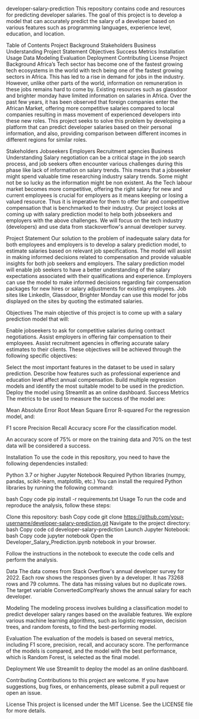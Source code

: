 developer-salary-prediction
This repository contains code and resources for predicting developer salaries. The goal of this project is to develop a model that can accurately predict the salary of a developer based on various features such as programming languages, experience level, education, and location.

Table of Contents
Project Background
Stakeholders
Business Understanding
Project Statement
Objectives
Success Metrics
Installation
Usage
Data
Modeling
Evaluation
Deployment
Contributing
License
Project Background
Africa’s Tech sector has become one of the fastest growing tech ecosystems in the world with tech being one of the fastest growing sectors in Africa. This has led to a rise in demand for jobs in the industry. However, unlike other parts of the world, information on remuneration in these jobs remains hard to come by. Existing resources such as glassdoor and brighter monday have limited information on salaries in Africa. Over the past few years, it has been observed that foreign companies enter the African Market, offering more competitive salaries compared to local companies resulting in mass movement of experienced developers into these new roles. This project seeks to solve this problem by developing a platform that can predict developer salaries based on their personal information, and also, providing comparison between different incomes in different regions for similar roles.

Stakeholders
Jobseekers
Employers
Recruitment agencies
Business Understanding
Salary negotiation can be a critical stage in the job search process, and job seekers often encounter various challenges during this phase like lack of information on salary trends. This means that a jobseeker might spend valuable time researching industry salary trends. Some might not be so lucky as the information might be non existent. As the Tech labour market becomes more competitive, offering the right salary for new and current employees is crucial for employers as it means keeping or losing a valued resource. Thus it is imperative for them to offer fair and competitive compensation that is benchmarked to their industry. Our project looks at coming up with salary prediction model to help both jobseekers and employers with the above challenges. We will focus on the tech industry (developers) and use data from stackoverflow's annual developer survey.

Project Statement
Our solution to the problem of inadequate salary data for both employees and employers is to develop a salary prediction model, to estimate salaries based on relevant job specifications. The model will assist in making informed decisions related to compensation and provide valuable insights for both job seekers and employers. The salary prediction model will enable job seekers to have a better understanding of the salary expectations associated with their qualifications and experience. Employers can use the model to make informed decisions regarding fair compensation packages for new hires or salary adjustments for existing employees. Job sites like LinkedIn, Glassdoor, Brighter Monday can use this model for jobs displayed on the sites by quoting the estimated salaries.

Objectives
The main objective of this project is to come up with a salary prediction model that will:

Enable jobseekers to ask for competitive salaries during contract negotiations.
Assist employers in offering fair compensation to their employees.
Assist recruitment agencies in offering accurate salary estimates to their clients.
These objectives will be achieved through the following specific objectives:

Select the most important features in the dataset to be used in salary prediction.
Describe how features such as professional experience and education level affect annual compensation.
Build multiple regression models and identify the most suitable model to be used in the prediction.
Deploy the model using Streamlit as an online dashboard.
Success Metrics
The metrics to be used to measure the success of the model are:

Mean Absolute Error
Root Mean Square Error
R-squared
For the regression model, and:

F1 score
Precision
Recall
Accuracy score
For the classification model.

An accuracy score of 75% or more on the training data and 70% on the test data will be considered a success.

Installation
To use the code in this repository, you need to have the following dependencies installed:

Python 3.7 or higher
Jupyter Notebook
Required Python libraries (numpy, pandas, scikit-learn, matplotlib, etc.)
You can install the required Python libraries by running the following command:

bash
Copy code
pip install -r requirements.txt
Usage
To run the code and reproduce the analysis, follow these steps:

Clone this repository:
bash
Copy code
git clone https://github.com/your-username/developer-salary-prediction.git
Navigate to the project directory:
bash
Copy code
cd developer-salary-prediction
Launch Jupyter Notebook:
bash
Copy code
jupyter notebook
Open the Developer_Salary_Prediction.ipynb notebook in your browser.

Follow the instructions in the notebook to execute the code cells and perform the analysis.

Data
The data comes from Stack Overflow's annual developer survey for 2022. Each row shows the responses given by a developer. It has 73268 rows and 79 columns. The data has missing values but no duplicate rows. The target variable ConvertedCompYearly shows the annual salary for each developer.

Modeling
The modeling process involves building a classification model to predict developer salary ranges based on the available features. We explore various machine learning algorithms, such as logistic regression, decision trees, and random forests, to find the best-performing model.

Evaluation
The evaluation of the models is based on several metrics, including F1 score, precision, recall, and accuracy score. The performance of the models is compared, and the model with the best performance, which is Random Forest, is selected as the final model.

Deployment
We use Streamlit to deploy the model as an online dashboard.

Contributing
Contributions to this project are welcome. If you have suggestions, bug fixes, or enhancements, please submit a pull request or open an issue.

License
This project is licensed under the MIT License. See the LICENSE file for more details.

